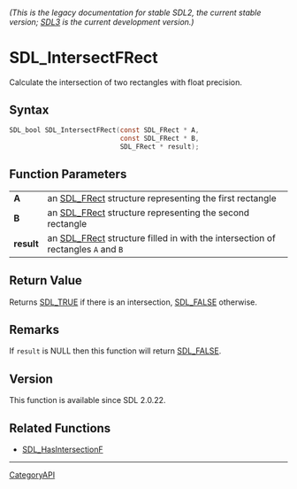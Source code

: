 ###### (This is the legacy documentation for stable SDL2, the current stable version; [SDL3](https://wiki.libsdl.org/SDL3/) is the current development version.)
# SDL_IntersectFRect

Calculate the intersection of two rectangles with float precision.

## Syntax

```c
SDL_bool SDL_IntersectFRect(const SDL_FRect * A,
                            const SDL_FRect * B,
                            SDL_FRect * result);

```

## Function Parameters

|                |                                                                                               |
| -------------- | --------------------------------------------------------------------------------------------- |
| **A**          | an [SDL_FRect](SDL_FRect) structure representing the first rectangle                          |
| **B**          | an [SDL_FRect](SDL_FRect) structure representing the second rectangle                         |
| **result**     | an [SDL_FRect](SDL_FRect) structure filled in with the intersection of rectangles `A` and `B` |

## Return Value

Returns [SDL_TRUE](SDL_TRUE) if there is an intersection,
[SDL_FALSE](SDL_FALSE) otherwise.

## Remarks

If `result` is NULL then this function will return [SDL_FALSE](SDL_FALSE).

## Version

This function is available since SDL 2.0.22.

## Related Functions

* [SDL_HasIntersectionF](SDL_HasIntersectionF)

----
[CategoryAPI](CategoryAPI)

